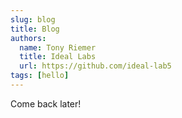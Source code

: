 ```yaml
---
slug: blog
title: Blog
authors:
  name: Tony Riemer
  title: Ideal Labs
  url: https://github.com/ideal-lab5
tags: [hello]
---
```


Come back later!
